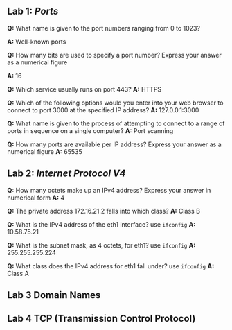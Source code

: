 ## Lab 1: *Ports*

**Q:** What name is given to the port numbers ranging from 0 to 1023?

**A:** Well-known ports


**Q:** How many bits are used to specify a port number? Express your answer as a numerical figure

**A:** 16

**Q:** Which service usually runs on port 443?
**A:** HTTPS

**Q:** Which of the following options would you enter into your web browser to connect to port 3000 at the specified IP address?
**A:** 127.0.0.1:3000
  
**Q:** What name is given to the process of attempting to connect to a range of ports in sequence on a single computer?
**A:** Port scanning

**Q:** How many ports are available per IP address? Express your answer as a numerical figure
**A:** 65535


## Lab 2:  *Internet Protocol V4*
**Q:** How many octets make up an IPv4 address? Express your answer in numerical form
**A:** 4

**Q:** The private address 172.16.21.2 falls into which class?
**A:** Class B

**Q:** What is the IPv4 address of the eth1 interface?
use `ifconfig`
**A:** 10.58.75.21

**Q:** What is the subnet mask, as 4 octets, for eth1?
use `ifconfig`
**A:** 255.255.255.224

**Q:** What class does the IPv4 address for eth1 fall under?
use `ifconfig`
**A:** Class A

## Lab 3 Domain Names 




## Lab 4 TCP (Transmission Control Protocol)
